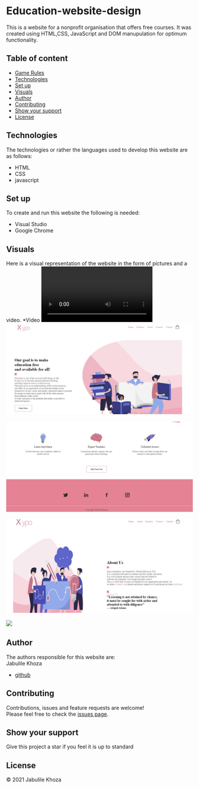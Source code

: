 # Education-website-design
This is a website for a nonprofit organisation that offers free courses. It was created using HTML,CSS, JavaScript and DOM manupulation for optimum functionality.
 ## Table of content
 * [Game Rules](#game-rules)
 * [Technologies](#technologies)
 * [Set up](#set-up)
 * [Visuals](#visuals)
 * [Author](#author)
 * [Contributing](#contributing)
 * [Show your support](#show-your-support)
 * [License](#license)
 
 ## Technologies
 The technologies or rather the languages used to develop this website are as follows:
 * HTML
 * CSS
 * javascript

 
 ## Set up
 To create and run this website the following is needed:
 * Visual Studio
 * Google Chrome
 
 ## Visuals
 Here is a visual representation of the website in the form of pictures and a video.
 *Video ![](https://github.com/Jabulile96/Education-website-design/blob/main/videos/webvid.mp4)<br/>
  ![](https://github.com/Jabulile96/Education-website-design/blob/main/images/image1.jpeg)<br/><br/>
  ![](https://github.com/Jabulile96/Education-website-design/blob/main/images/image2.jpeg)<br/><br/>
  ![](https://github.com/Jabulile96/Education-website-design/blob/main/images/image3.jpeg)<br/><br/>
  ![](https://github.com/Jabulile96/Education-website-design/blob/main/images/image9.jpeg)
 
 ## Author
 The authors responsible for this website are:<br/>
 Jabulile Khoza
 * [github](https://github.com/Jabulile96)
 
 ## Contributing
 Contributions, issues and feature requests are welcome!<br/>
 Please feel free to check the [issues page]().
 
 ## Show your support
 Give this project a star if you feel it is up to standard
 
 ## License
 &copy; 2021 Jabulile Khoza<br/>
 

